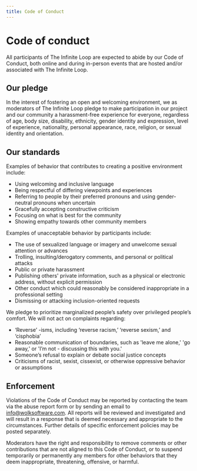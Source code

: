 ```yaml
---
title: Code of Conduct
---
```


# Code of conduct
All participants of The Infinite Loop are expected to abide by our Code of Conduct, both online and during in-person events that are hosted and/or associated with The Infinite Loop.

## Our pledge
In the interest of fostering an open and welcoming environment, we as moderators of The Infinite Loop pledge to make participation in our project and our community a harassment-free experience for everyone, regardless of age, body size, disability, ethnicity, gender identity and expression, level of experience, nationality, personal appearance, race, religion, or sexual identity and orientation.

## Our standards
Examples of behavior that contributes to creating a positive environment include:

- Using welcoming and inclusive language
- Being respectful of differing viewpoints and experiences
- Referring to people by their preferred pronouns and using gender-neutral pronouns when uncertain
- Gracefully accepting constructive criticism
- Focusing on what is best for the community
- Showing empathy towards other community members

Examples of unacceptable behavior by participants include:

- The use of sexualized language or imagery and unwelcome sexual attention or advances
- Trolling, insulting/derogatory comments, and personal or political attacks
- Public or private harassment
- Publishing others' private information, such as a physical or electronic address, without explicit permission
- Other conduct which could reasonably be considered inappropriate in a professional setting
- Dismissing or attacking inclusion-oriented requests

We pledge to prioritize marginalized people’s safety over privileged people’s comfort. We will not act on complaints regarding:

- ‘Reverse’ -isms, including ‘reverse racism,’ ‘reverse sexism,’ and ‘cisphobia’
- Reasonable communication of boundaries, such as 'leave me alone,' 'go away,' or 'I’m not - discussing this with you.'
- Someone’s refusal to explain or debate social justice concepts
- Criticisms of racist, sexist, cissexist, or otherwise oppressive behavior or assumptions

## Enforcement
Violations of the Code of Conduct may be reported by contacting the team via the abuse report form or by sending an email to [info@wolksoftware.com](mailto:info@wolksoftware.com). All reports will be reviewed and investigated and will result in a response that is deemed necessary and appropriate to the circumstances. Further details of specific enforcement policies may be posted separately.

Moderators have the right and responsibility to remove comments or other contributions that are not aligned to this Code of Conduct, or to suspend temporarily or permanently any members for other behaviors that they deem inappropriate, threatening, offensive, or harmful.
